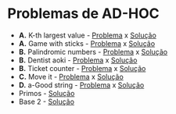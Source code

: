 # Problemas de AD-HOC

- **A.** K-th largest value - [Problema](https://codeforces.com/problemset/problem/1491/A) x [Solução](https://github.com/josetruta/programming-problems/blob/main/AD-HOC/kesimo_maior_valor.py)
- **A.** Game with sticks - [Problema](https://codeforces.com/problemset/problem/451/A) x [Solução](https://github.com/josetruta/programming-problems/blob/main/AD-HOC/game_with_sticks.py)
- **B.** Palindromic numbers - [Problema](https://atcoder.jp/contests/abc090/tasks/abc090_b) x [Solução](https://github.com/josetruta/programming-problems/blob/main/AD-HOC/numeros_palindromos.py)
- **B.** Dentist aoki - [Problema](https://atcoder.jp/contests/abc350/tasks/abc350_b) x [Solução](https://github.com/josetruta/programming-problems/blob/main/AD-HOC/dentist_aoki.py)
- **B.** Ticket counter - [Problema](https://atcoder.jp/contests/abc358/tasks/abc358_b) x [Solução](https://github.com/josetruta/programming-problems/blob/main/AD-HOC/ticket_counter.py)
- **C.** Move it - [Problema](https://atcoder.jp/contests/abc360/tasks/abc360_c) x [Solução](https://github.com/josetruta/programming-problems/blob/main/AD-HOC/move_it.py)
- **D.** a-Good string - [Problema](https://codeforces.com/problemset/problem/1385/D) x [Solução](https://github.com/josetruta/programming-problems/blob/main/AD-HOC/string_aboa.py)
- Primos - [Solução](https://github.com/josetruta/programming-problems/blob/main/AD-HOC/primos.py)
- Base 2 - [Solução](https://github.com/josetruta/programming-problems/blob/main/AD-HOC/base_dois.py)